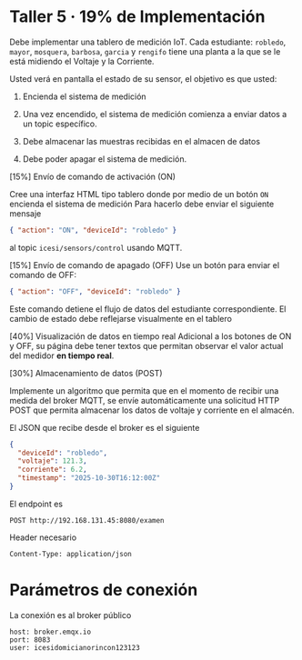 # Taller 5 · 19% de Implementación

Debe implementar una tablero de medición IoT. 
Cada estudiante: `robledo`, `mayor`, `mosquera`, `barbosa`, `garcia` y `rengifo` tiene una planta a la que se le está midiendo el Voltaje y la Corriente.

Usted verá en pantalla el estado de su sensor, el objetivo es que usted:

1. Encienda el sistema de medición

2. Una vez encendido, el sistema de medición comienza a enviar datos a un topic específico.

3. Debe almacenar las muestras recibidas en el almacen de datos

4. Debe poder apagar el sistema de medición.

[15%]
Envío de comando de activación (ON)

Cree una interfaz HTML tipo tablero donde por medio de un botón `ON` encienda el sistema de medición
Para hacerlo debe enviar el siguiente mensaje
```json
{ "action": "ON", "deviceId": "robledo" }
```
al topic `icesi/sensors/control` usando MQTT.

[15%]
Envío de comando de apagado (OFF)
Use un botón para enviar el comando de OFF:
```json
{ "action": "OFF", "deviceId": "robledo" }
```
Este comando detiene el flujo de datos del estudiante correspondiente.
El cambio de estado debe reflejarse visualmente en el tablero 

[40%]
Visualización de datos en tiempo real
Adicional a los botones de ON y OFF, su página debe tener textos que permitan observar el valor actual del medidor **en tiempo real**.


[30%]
Almacenamiento de datos (POST)

Implemente un algoritmo que permita que en el momento de recibir una medida del broker MQTT, se envíe automáticamente una solicitud HTTP POST que permita almacenar los datos de voltaje y corriente en el almacén.

El JSON que recibe desde el broker es el siguiente
```json
{
  "deviceId": "robledo",
  "voltaje": 121.3,
  "corriente": 6.2,
  "timestamp": "2025-10-30T16:12:00Z"
}
```
El endpoint es
```
POST http://192.168.131.45:8080/examen
```
Header necesario
```
Content-Type: application/json
```


# Parámetros de conexión

La conexión es al broker público

```
host: broker.emqx.io
port: 8083
user: icesidomicianorincon123123
```
